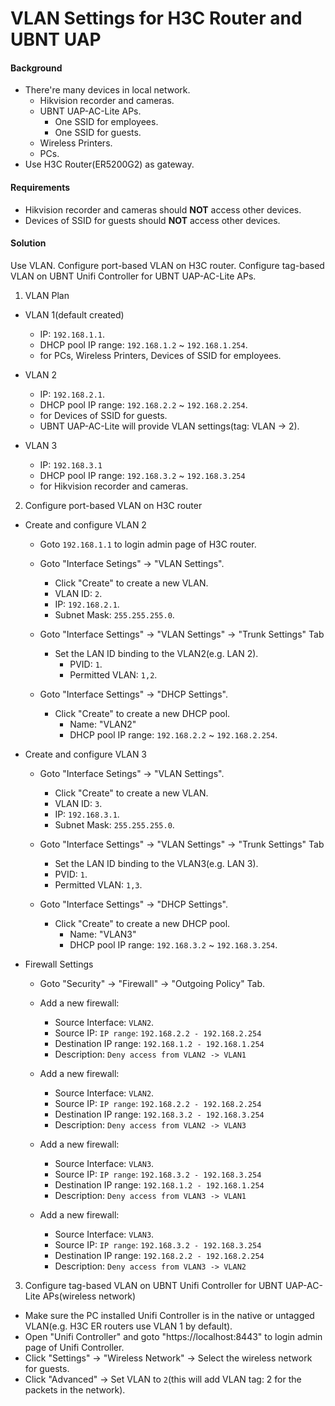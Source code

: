 # VLAN Settings for H3C Router and UBNT UAP

#### Background
* There're many devices in local network.
  * Hikvision recorder and cameras.
  * UBNT UAP-AC-Lite APs.
    * One SSID for employees.
    * One SSID for guests.
  * Wireless Printers.
  * PCs.
* Use H3C Router(ER5200G2) as gateway.

#### Requirements
* Hikvision recorder and cameras should **NOT** access other devices.
* Devices of SSID for guests should **NOT** access other devices.

#### Solution
Use VLAN.
Configure port-based VLAN on H3C router.
Configure tag-based VLAN on UBNT Unifi Controller for UBNT UAP-AC-Lite APs.

1. VLAN Plan
  * VLAN 1(default created)
    * IP: `192.168.1.1`.
    * DHCP pool IP range: `192.168.1.2` ~ `192.168.1.254`.
    * for PCs, Wireless Printers, Devices of SSID for employees.

  * VLAN 2
    * IP: `192.168.2.1`.
    * DHCP pool IP range: `192.168.2.2` ~ `192.168.2.254`.
    * for Devices of SSID for guests.
    * UBNT UAP-AC-Lite will provide VLAN settings(tag: VLAN -> 2).

  * VLAN 3
    * IP: `192.168.3.1`
    * DHCP pool IP range: `192.168.3.2` ~ `192.168.3.254`
    * for Hikvision recorder and cameras.

2. Configure port-based VLAN on H3C router
  * Create and configure VLAN 2
    * Goto `192.168.1.1` to login admin page of H3C router.
    * Goto "Interface Setings" -> "VLAN Settings".
      * Click "Create" to create a new VLAN.
      * VLAN ID: `2`.
      * IP: `192.168.2.1`.
      * Subnet Mask: `255.255.255.0`.
    * Goto "Interface Settings" -> "VLAN Settings" -> "Trunk Settings" Tab
      * Set the LAN ID binding to the VLAN2(e.g. LAN 2).
        * PVID: `1`.
        * Permitted VLAN: `1,2`.

    * Goto "Interface Settings" -> "DHCP Settings".
      * Click "Create" to create a new DHCP pool.
        * Name: "VLAN2"
        * DHCP pool IP range: `192.168.2.2` ~ `192.168.2.254`.

  * Create and configure VLAN 3
    * Goto "Interface Setings" -> "VLAN Settings".
      * Click "Create" to create a new VLAN.
      * VLAN ID: `3`.
      * IP: `192.168.3.1`.
      * Subnet Mask: `255.255.255.0`.
    * Goto "Interface Settings" -> "VLAN Settings" -> "Trunk Settings" Tab
      * Set the LAN ID binding to the VLAN3(e.g. LAN 3).
      * PVID: `1`.
      * Permitted VLAN: `1,3`.

    * Goto "Interface Settings" -> "DHCP Settings".
      * Click "Create" to create a new DHCP pool.
        * Name: "VLAN3"
        * DHCP pool IP range: `192.168.3.2` ~ `192.168.3.254`.

  * Firewall Settings
    * Goto "Security" -> "Firewall" -> "Outgoing Policy" Tab.
    * Add a new firewall:
      * Source Interface: `VLAN2`.
      * Source IP: `IP range`: `192.168.2.2 - 192.168.2.254`
      * Destination IP range: `192.168.1.2 - 192.168.1.254`
      * Description: `Deny access from VLAN2 -> VLAN1`

    * Add a new firewall:
      * Source Interface: `VLAN2`.
      * Source IP: `IP range`: `192.168.2.2 - 192.168.2.254`
      * Destination IP range: `192.168.3.2 - 192.168.3.254`
      * Description: `Deny access from VLAN2 -> VLAN3`

    * Add a new firewall:
      * Source Interface: `VLAN3`.
      * Source IP: `IP range`: `192.168.3.2 - 192.168.3.254`
      * Destination IP range: `192.168.1.2 - 192.168.1.254`
      * Description: `Deny access from VLAN3 -> VLAN1`

    * Add a new firewall:
      * Source Interface: `VLAN3`.
      * Source IP: `IP range`: `192.168.3.2 - 192.168.3.254`
      * Destination IP range: `192.168.2.2 - 192.168.2.254`
      * Description: `Deny access from VLAN3 -> VLAN2`

3. Configure tag-based VLAN on UBNT Unifi Controller for UBNT UAP-AC-Lite APs(wireless network)
  * Make sure the PC installed Unifi Controller is in the native or untagged VLAN(e.g. H3C ER routers use VLAN 1 by default).
  * Open "Unifi Controller" and goto "https://localhost:8443" to login admin page of Unifi Controller.
  * Click "Settings" -> "Wireless Network" -> Select the wireless network for guests.
  * Click "Advanced" -> Set VLAN to `2`(this will add VLAN tag: 2 for the packets in the network).
